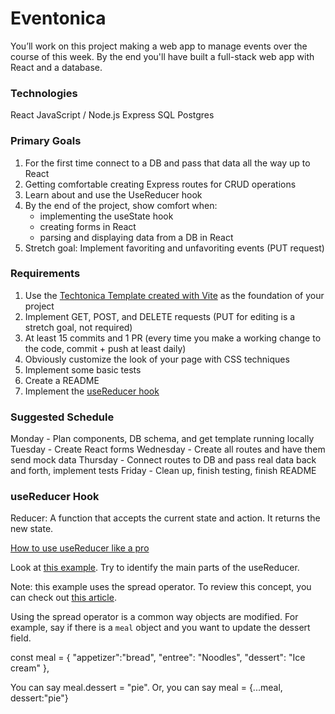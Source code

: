 # Eventonica

You’ll work on this project making a web app to manage events over the course of this week. By the end you'll have built a full-stack web app with React and a database.

### Technologies

React
JavaScript / Node.js
Express
SQL
Postgres

### Primary Goals

1. For the first time connect to a DB and pass that data all the way up to React
2. Getting comfortable creating Express routes for CRUD operations
3. Learn about and use the UseReducer hook
4. By the end of the project, show comfort when:
   - implementing the useState hook
   - creating forms in React
   - parsing and displaying data from a DB in React
5. Stretch goal: Implement favoriting and unfavoriting events (PUT request)

### Requirements

1. Use the [Techtonica Template created with Vite](https://github.com/Techtonica/curriculum/tree/main/projects/2023TemplateWithVite) as the foundation of your project
2. Implement GET, POST, and DELETE requests (PUT for editing is a stretch goal, not required)
3. At least 15 commits and 1 PR (every time you make a working change to the code, commit + push at least daily)
4. Obviously customize the look of your page with CSS techniques
5. Implement some basic tests
6. Create a README
7. Implement the [useReducer hook](https://react.dev/reference/react/useReducer)

### Suggested Schedule

Monday - Plan components, DB schema, and get template running locally
Tuesday - Create React forms
Wednesday - Create all routes and have them send mock data
Thursday - Connect routes to DB and pass real data back and forth, implement tests
Friday - Clean up, finish testing, finish README

### useReducer Hook

Reducer: A function that accepts the current state and action. It returns the new state.

[How to use useReducer like a pro](https://devtrium.com/posts/how-to-use-react-usereducer-hook)

Look at [this example](https://codesandbox.io/s/wild-brook-5drvk?file=/src/App.js). Try to identify the main parts of the useReducer.

Note: this example uses the spread operator. To review this concept, you can check out [this article](https://medium.com/coding-at-dawn/how-to-use-the-spread-operator-in-javascript-b9e4a8b06fab).

Using the spread operator is a common way objects are modified. For example, say if there is a `meal` object and you want to update the dessert field.

const meal = {
"appetizer":"bread",
"entree": "Noodles",
"dessert": "Ice cream"
},

You can say meal.dessert = "pie". Or, you can say meal = {...meal, dessert:"pie"}

